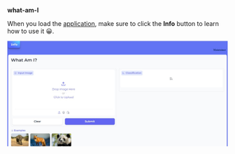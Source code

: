  **what-am-I**

When you load the [application](https://what-am-i.netlify.app/), make sure to click the **Info** button to learn how to use it &#128512;.



[![image file](screenshot.jpg)](https://what-am-i.netlify.app/)